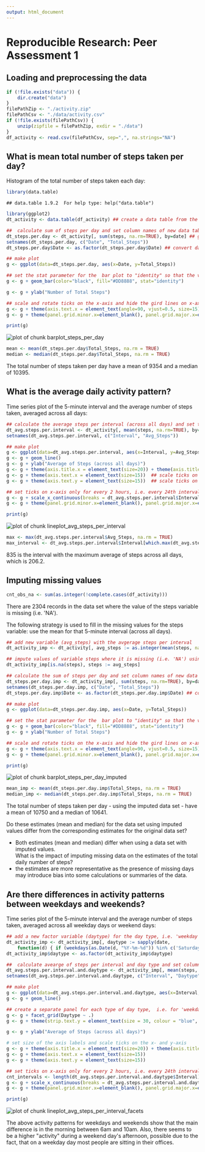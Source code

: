 ```yaml
---
output: html_document
---
```

# Reproducible Research: Peer Assessment 1


## Loading and preprocessing the data


```r
if (!file.exists("data")) {
    dir.create("data")    
}
filePathZip <- "./activity.zip"
filePathCsv <- "./data/activity.csv"
if (!file.exists(filePathCsv)) {
    unzip(zipfile = filePathZip, exdir = "./data")
}
df_activity <- read.csv(filePathCsv, sep=",", na.strings="NA")    
```


## What is mean total number of steps taken per day?
Histogram of the total number of steps taken each day:


```r
library(data.table)
```

```
## data.table 1.9.2  For help type: help("data.table")
```

```r
library(ggplot2)
dt_activity <- data.table(df_activity) ## create a data table from the data frame in order to use expressions for column subsetting

##  calculate sum of steps per day and set column names of new data table
dt_steps.per.day <- dt_activity[, sum(steps, na.rm=TRUE), by=date] ## group by date
setnames(dt_steps.per.day, c("Date", "Total_Steps"))
dt_steps.per.day$Date <- as.factor(dt_steps.per.day$Date) ## convert date to a factor variable

## make plot
g <- ggplot(data=dt_steps.per.day, aes(x=Date, y=Total_Steps))

## set the stat parameter for the  bar plot to "identity" so that the variable's value (instead of the count) is used for the y-axis
g <- g + geom_bar(color="black", fill="#DD8888", stat="identity")  

g <- g + ylab("Number of Total Steps") 

## scale and rotate ticks on the x-axis and hide the gird lines on x-axis
g <- g + theme(axis.text.x = element_text(angle=90, vjust=0.5, size=15))  
g <- g + theme(panel.grid.minor.x=element_blank(), panel.grid.major.x=element_blank()) 

print(g)
```

![plot of chunk barplot_steps_per_day](figure/barplot_steps_per_day.png) 


```r
mean <- mean(dt_steps.per.day$Total_Steps, na.rm = TRUE)
median <- median(dt_steps.per.day$Total_Steps, na.rm = TRUE)
```
The total number of steps taken per day have a mean of 9354 and a median of  10395.


## What is the average daily activity pattern?
Time series plot of the 5-minute interval and the average number of steps taken, averaged across all days:

```r
## calculate the average steps per interval (across all days) and set the column names of the new data table
dt_avg.steps.per.interval <- dt_activity[, mean(steps, na.rm=TRUE), by=interval]  ## group by interval
setnames(dt_avg.steps.per.interval, c("Interval", "Avg_Steps"))

## make plot
g <- ggplot(data=dt_avg.steps.per.interval, aes(x=Interval, y=Avg_Steps))
g <- g + geom_line()
g <- g + ylab("Average of Steps (across all days)") 
g <- g + theme(axis.title.x = element_text(size=20)) + theme(axis.title.y = element_text(size=20)) ## set size of axis labels
g <- g + theme(axis.text.x = element_text(size=15))  ## scale ticks on x-axis
g <- g + theme(axis.text.y = element_text(size=15))  ## scale ticks on y-axis

## set ticks on x-axis only for every 2 hours, i.e. every 24th interval and hide the gird lines on x-axis
g <- g + scale_x_continuous(breaks = dt_avg.steps.per.interval$Interval[seq(1, length(dt_avg.steps.per.interval$Interval), 24)])  
g <- g + theme(panel.grid.minor.x=element_blank(), panel.grid.major.x=element_blank()) 

print(g)
```

![plot of chunk lineplot_avg_steps_per_interval](figure/lineplot_avg_steps_per_interval.png) 


```r
max <- max(dt_avg.steps.per.interval$Avg_Steps, na.rm = TRUE)
max_interval <- dt_avg.steps.per.interval$Interval[which.max(dt_avg.steps.per.interval$Avg_Steps)]
```
835 is the interval with the maximum average of steps across all days, which is 206.2.


## Imputing missing values

```r
cnt_obs_na <- sum(as.integer(!complete.cases(df_activity)))
```
There are 2304 records in the data set where the value of the steps variable is missing (i.e. 'NA').

The following strategy is used to fill in the missing values for the steps variable: use the mean for that 5-minute interval (across all days). 


```r
## add new variable (avg_steps) with the avgerage steps per interval
dt_activity_imp <- dt_activity[, avg_steps := as.integer(mean(steps, na.rm=TRUE)),  by=interval] ## group by interval

## impute values of variable steps where it is missing (i.e. 'NA') using the average steps for this interval (avg_steps)
dt_activity_imp[is.na(steps), steps := avg_steps]  

## calculate the sum of steps per day and set column names of new data table
dt_steps.per.day.imp <- dt_activity_imp[, sum(steps, na.rm=TRUE), by=date]  ## group by date
setnames(dt_steps.per.day.imp, c("Date", "Total_Steps"))
dt_steps.per.day.imp$Date <- as.factor(dt_steps.per.day.imp$Date) ## convert date to a factor variable

## make plot
g <- ggplot(data=dt_steps.per.day.imp, aes(x=Date, y=Total_Steps))

## set the stat parameter for the  bar plot to "identity" so that the variable's value (instead of the count) is used for the y-axis
g <- g + geom_bar(color="black", fill="#DD8888", stat="identity")  
g <- g + ylab("Number of Total Steps") 

## scale and rotate ticks on the x-axis and hide the gird lines on x-axis
g <- g + theme(axis.text.x = element_text(angle=90, vjust=0.5, size=15))  
g <- g + theme(panel.grid.minor.x=element_blank(), panel.grid.major.x=element_blank()) 

print(g)
```

![plot of chunk barplot_steps_per_day_imputed](figure/barplot_steps_per_day_imputed.png) 


```r
mean_imp <- mean(dt_steps.per.day.imp$Total_Steps, na.rm = TRUE)
median_imp <- median(dt_steps.per.day.imp$Total_Steps, na.rm = TRUE)
```

The total number of steps taken per day - using the imputed data set - have a mean of 10750 and a median of  10641.

Do these estimates (mean and median) for the data set using imputed values differ from the corresponding estimates for the original data set?  
- Both estimates (mean and median) differ when using a data set with imputed values.  
What is the impact of imputing missing data on the estimates of the total daily number of steps?  
- the estimates are more representative as the presence of missing days may introduce bias into some calculations or summaries of the data.  


## Are there differences in activity patterns between weekdays and weekends?
Time series plot of the 5-minute interval and the average number of steps taken, averaged across all weekday days or weekend days:


```r
## add a new factor variable (daytype) for the day type, i.e. 'weekday' or 'weekend'
dt_activity_imp <- dt_activity_imp[, daytype := sapply(date, 
    function(d) { if (weekdays(as.Date(d, "%Y-%m-%d")) %in% c('Saturday','Sunday')) 'weekend' else 'weekday' })] 
dt_activity_imp$daytype <- as.factor(dt_activity_imp$daytype) 

##  calculate avearge of steps per interval and day type and set column names for the new data table
dt_avg.steps.per.interval.and.daytype <- dt_activity_imp[, mean(steps, na.rm=TRUE), by=c("interval", "daytype")] ## group by interval and daytype
setnames(dt_avg.steps.per.interval.and.daytype, c("Interval", "Daytype", "Avg_Steps"))

## make plot
g <- ggplot(data=dt_avg.steps.per.interval.and.daytype, aes(x=Interval, y=Avg_Steps))
g <- g + geom_line()

## create a separate panel for each type of day type,  i.e. for 'weekday' and 'weekend'
g <- g + facet_grid(Daytype ~ .) 
g <- g + theme(strip.text.y = element_text(size = 30, colour = "blue", angle = 90))

g <- g + ylab("Average of Steps (across all days)") 

# set size of the axis labels and scale ticks on the x- and y-axis
g <- g + theme(axis.title.x = element_text(size=20)) + theme(axis.title.y = element_text(size=20))
g <- g + theme(axis.text.x = element_text(size=15))  
g <- g + theme(axis.text.y = element_text(size=15))  

## set ticks on x-axis only for every 2 hours, i.e. every 24th interval and hide gird lines on x-axis
cnt_intervals <- length(dt_avg.steps.per.interval.and.daytype$Interval)
g <- g + scale_x_continuous(breaks = dt_avg.steps.per.interval.and.daytype$Interval[seq(1, cnt_intervals, 24)])  
g <- g + theme(panel.grid.minor.x=element_blank(), panel.grid.major.x=element_blank())

print(g)
```

![plot of chunk lineplot_avg_steps_per_interval_facets](figure/lineplot_avg_steps_per_interval_facets.png) 

The above activity patterns for weekdays and weekends show that the main difference is in the morning between 6am and 10am. Also, there seems to be a higher "activity" during a weekend day's afternoon, possible due to the fact, that on a weekday day most people are sitting in their offices.



